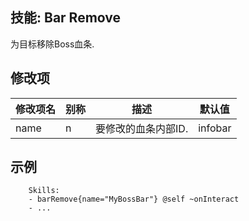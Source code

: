 技能: Bar Remove
--------------------------

为目标移除Boss血条.

修改项
----------

| 修改项名 | 别称    | 描述                                                                                                    | 默认值 |
|-----------|------------|----------------------------------------------------------------------------------------------------------------|---------------|
| name      | n       | 要修改的血条内部ID.                                | infobar                     |

示例
--------

```
    Skills:
    - barRemove{name="MyBossBar"} @self ~onInteract
    - ...
```
